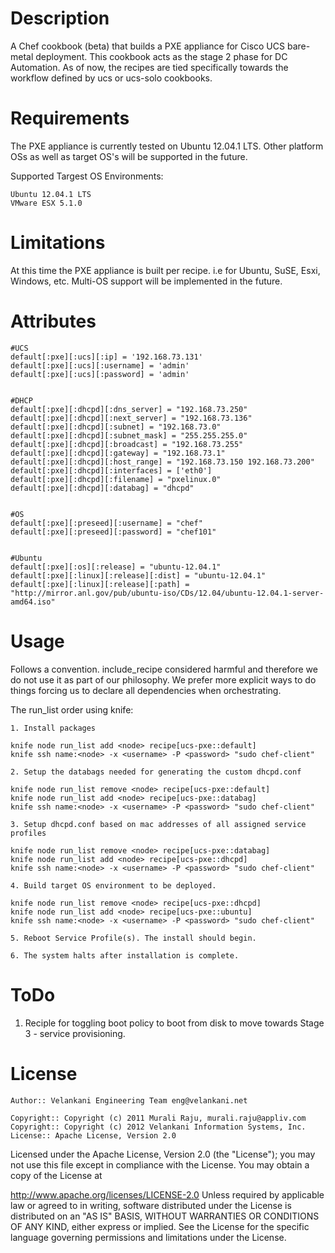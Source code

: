 Description
===========

A Chef cookbook (beta) that builds a PXE appliance for Cisco UCS bare-metal deployment. This cookbook acts as the stage 2 phase for DC Automation.
As of now, the recipes are tied specifically towards the workflow defined by ucs or ucs-solo cookbooks.

Requirements
============

The PXE appliance is currently tested on Ubuntu 12.04.1 LTS. Other platform OSs as well as target OS's will be supported in the future.

Supported Targest OS Environments:
	
	Ubuntu 12.04.1 LTS
	VMware ESX 5.1.0


Limitations
============

At this time the PXE appliance is built per recipe. i.e for Ubuntu, SuSE, Esxi, Windows, etc. Multi-OS support will be implemented in
the future.


Attributes
==========

	#UCS
	default[:pxe][:ucs][:ip] = '192.168.73.131'
	default[:pxe][:ucs][:username] = 'admin'
	default[:pxe][:ucs][:password] = 'admin'


	#DHCP
	default[:pxe][:dhcpd][:dns_server] = "192.168.73.250"
	default[:pxe][:dhcpd][:next_server] = "192.168.73.136"
	default[:pxe][:dhcpd][:subnet] = "192.168.73.0"
	default[:pxe][:dhcpd][:subnet_mask] = "255.255.255.0"
	default[:pxe][:dhcpd][:broadcast] = "192.168.73.255"
	default[:pxe][:dhcpd][:gateway] = "192.168.73.1"
	default[:pxe][:dhcpd][:host_range] = "192.168.73.150 192.168.73.200"
	default[:pxe][:dhcpd][:interfaces] = ['eth0']
	default[:pxe][:dhcpd][:filename] = "pxelinux.0"
	default[:pxe][:dhcpd][:databag] = "dhcpd"


	#OS 
	default[:pxe][:preseed][:username] = "chef"
	default[:pxe][:preseed][:password] = "chef101"


	#Ubuntu
	default[:pxe][:os][:release] = "ubuntu-12.04.1"
	default[:pxe][:linux][:release][:dist] = "ubuntu-12.04.1"
	default[:pxe][:linux][:release][:path] = "http://mirror.anl.gov/pub/ubuntu-iso/CDs/12.04/ubuntu-12.04.1-server-amd64.iso"

Usage
=====

Follows a convention. include_recipe considered harmful and therefore we do not use it as part of our philosophy. 
We prefer more explicit ways to do things forcing us to declare all dependencies when orchestrating.

The run_list order using knife:

	1. Install packages

	knife node run_list add <node> recipe[ucs-pxe::default]
	knife ssh name:<node> -x <username> -P <password> "sudo chef-client"

	2. Setup the databags needed for generating the custom dhcpd.conf

	knife node run_list remove <node> recipe[ucs-pxe::default]
	knife node run_list add <node> recipe[ucs-pxe::databag]
	knife ssh name:<node> -x <username> -P <password> "sudo chef-client"

	3. Setup dhcpd.conf based on mac addresses of all assigned service profiles

	knife node run_list remove <node> recipe[ucs-pxe::databag]
	knife node run_list add <node> recipe[ucs-pxe::dhcpd]
	knife ssh name:<node> -x <username> -P <password> "sudo chef-client"

	4. Build target OS environment to be deployed.

	knife node run_list remove <node> recipe[ucs-pxe::dhcpd]
	knife node run_list add <node> recipe[ucs-pxe::ubuntu]
	knife ssh name:<node> -x <username> -P <password> "sudo chef-client"

	5. Reboot Service Profile(s). The install should begin.

	6. The system halts after installation is complete.


ToDo
=====

1. Reciple for toggling boot policy to boot from disk to move towards Stage 3 - service provisioning.

License
========

	Author:: Velankani Engineering Team eng@velankani.net

	Copyright:: Copyright (c) 2011 Murali Raju, murali.raju@appliv.com
	Copyright:: Copyright (c) 2012 Velankani Information Systems, Inc.
	License:: Apache License, Version 2.0

Licensed under the Apache License, Version 2.0 (the "License"); you may not use this file except in compliance with the License. You may obtain a copy of the License at

http://www.apache.org/licenses/LICENSE-2.0 Unless required by applicable law or agreed to in writing, software distributed under the License is distributed on an "AS IS" BASIS, WITHOUT WARRANTIES OR CONDITIONS OF ANY KIND, either express or implied. See the License for the specific language governing permissions and limitations under the License.






